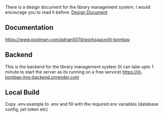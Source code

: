 There is a design document for the library management system.
I would encourage you to read it before.
[Design Document](design_doc.md)

## Documentation

https://www.postman.com/adnan007d/workspace/iit-bombay

## Backend

This is the backend for the library management system
(It can take upto 1 minute to start the server as its running on a free service)
https://iit-bombay-lms-backend.onrender.com

## Local Build

Copy .env.example to .env and fill with the required env variables (database config, jwt token etc)
